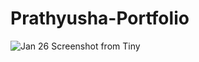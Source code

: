# Prathyusha-Portfolio

![Jan 26 Screenshot from Tiny](https://github.com/Prathyusha-Guduru/Prathyusha-Portfolio/assets/59722558/e00c7f1f-5e36-461a-a908-b85b3c0b0b61)
